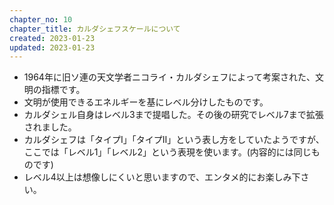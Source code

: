 ```yaml
---
chapter_no: 10
chapter_title: カルダシェフスケールについて
created: 2023-01-23
updated: 2023-01-23
---
```

- 1964年に旧ソ連の天文学者ニコライ・カルダシェフによって考案された、文明の指標です。
- 文明が使用できるエネルギーを基にレベル分けしたものです。
- カルダシェル自身はレベル3まで提唱した。その後の研究でレベル7まで拡張されました。
- カルダシェフは「タイプⅠ」「タイプⅡ」という表し方をしていたようですが、ここでは「レベル1」「レベル2」という表現を使います。(内容的には同じものです)
- レベル4以上は想像しにくいと思いますので、エンタメ的にお楽しみ下さい。
